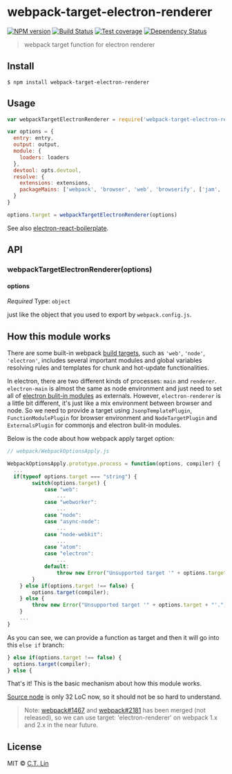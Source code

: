 # webpack-target-electron-renderer

[![NPM version][npm-image]][npm-url]
[![Build Status][travis-image]][travis-url]
[![Test coverage][coveralls-image]][coveralls-url]
[![Dependency Status][david_img]][david_site]

> webpack target function for electron renderer


## Install

```
$ npm install webpack-target-electron-renderer
```


## Usage

```js
var webpackTargetElectronRenderer = require('webpack-target-electron-renderer');

var options = {
  entry: entry,
  output: output,
  module: {
    loaders: loaders
  },
  devtool: opts.devtool,
  resolve: {
    extensions: extensions,
    packageMains: ['webpack', 'browser', 'web', 'browserify', ['jam', 'main'], 'main']
  }
}

options.target = webpackTargetElectronRenderer(options)

```

See also [electron-react-boilerplate](https://github.com/chentsulin/electron-react-boilerplate/blob/master/webpack.config.development.js).


## API

### webpackTargetElectronRenderer(options)

#### options

*Required*
Type: `object`

just like the object that you used to export by `webpack.config.js`.

## How this module works

There are some built-in webpack [build targets](http://webpack.github.io/docs/configuration.html#target), such as `'web'`, `'node'`, `'electron'`, includes several important modules and global variables resolving rules and templates for chunk and hot-update functionalities.

In electron, there are two different kinds of processes: `main` and `renderer`. `electron-main` is almost the same as node environment and just need to set all of [electron bulit-in modules](https://github.com/webpack/webpack/blob/3d5dc1a7bf8c7e44acb89d3f0c4b357df6a0ac0a/lib/WebpackOptionsApply.js#L122) as externals. However, `electron-renderer` is a little bit different, it's just like a mix environment between browser and node. So we need to provide a target using `JsonpTemplatePlugin`, `FunctionModulePlugin` for browser environment and `NodeTargetPlugin` and `ExternalsPlugin` for commonjs and electron bulit-in modules. 

Below is the code about how webpack apply target option:

```js
// webpack/WebpackOptionsApply.js

WebpackOptionsApply.prototype.process = function(options, compiler) {
  ...
  if(typeof options.target === "string") {
		switch(options.target) {
			case "web":
				...
			case "webworker":
				...
			case "node":
			case "async-node":
				...
			case "node-webkit":
				...
			case "atom":
			case "electron":
				...
			default:
				throw new Error("Unsupported target '" + options.target + "'.");
		}
	} else if(options.target !== false) {
		options.target(compiler);
	} else {
		throw new Error("Unsupported target '" + options.target + "'.");
	}
	...
}

```

As you can see, we can provide a function as target and then it will go into this `else if` branch:

```js
} else if(options.target !== false) {
  options.target(compiler);
} else {
```

That's it! This is the basic 
mechanism about how this module works.

[Source node](https://github.com/chentsulin/webpack-target-electron-renderer/blob/master/index.js) is only 32 LoC now, so it should not be so hard to understand.

> Note: [webpack#1467](https://github.com/webpack/webpack/pull/1467) and [webpack#2181](https://github.com/webpack/webpack/pull/2181) has been merged (not released), so we can use target: 'electron-renderer' on webpack 1.x and 2.x in the near future.

## License

MIT © [C.T. Lin](http://webpack-target-electron-renderer)

[npm-image]: https://badge.fury.io/js/webpack-target-electron-renderer.svg
[npm-url]: https://npmjs.org/package/webpack-target-electron-renderer
[travis-image]: https://travis-ci.org/chentsulin/webpack-target-electron-renderer.svg
[travis-url]: https://travis-ci.org/chentsulin/webpack-target-electron-renderer
[coveralls-image]: https://coveralls.io/repos/chentsulin/webpack-target-electron-renderer/badge.svg?branch=master&service=github
[coveralls-url]: https://coveralls.io/r/chentsulin/webpack-target-electron-renderer?branch=master
[david_img]: https://david-dm.org/chentsulin/webpack-target-electron-renderer.svg
[david_site]: https://david-dm.org/chentsulin/webpack-target-electron-renderer

